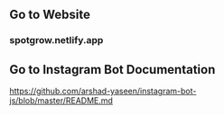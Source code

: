 ## Go to Website

### spotgrow.netlify.app

## Go to Instagram Bot Documentation

https://github.com/arshad-yaseen/instagram-bot-js/blob/master/README.md
